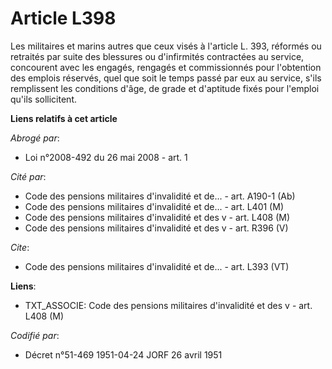 # Article L398

Les militaires et marins autres que ceux visés à l'article L. 393, réformés ou retraités par suite des blessures ou
d'infirmités contractées au service, concourent avec les engagés, rengagés et commissionnés pour l'obtention des emplois
réservés, quel que soit le temps passé par eux au service, s'ils remplissent les conditions d'âge, de grade et d'aptitude
fixés pour l'emploi qu'ils sollicitent.

**Liens relatifs à cet article**

_Abrogé par_:

  - Loi n°2008-492 du 26 mai 2008 - art. 1

_Cité par_:

  - Code des pensions militaires d'invalidité et de... - art. A190-1 (Ab)
  - Code des pensions militaires d'invalidité et de... - art. L401 (M)
  - Code des pensions militaires d'invalidité et des v - art. L408 (M)
  - Code des pensions militaires d'invalidité et des v - art. R396 (V)

_Cite_:

  - Code des pensions militaires d'invalidité et de... - art. L393 (VT)

**Liens**:

  - TXT_ASSOCIE: Code des pensions militaires d'invalidité et des v - art. L408 (M)

_Codifié par_:

  - Décret n°51-469 1951-04-24 JORF 26 avril 1951
